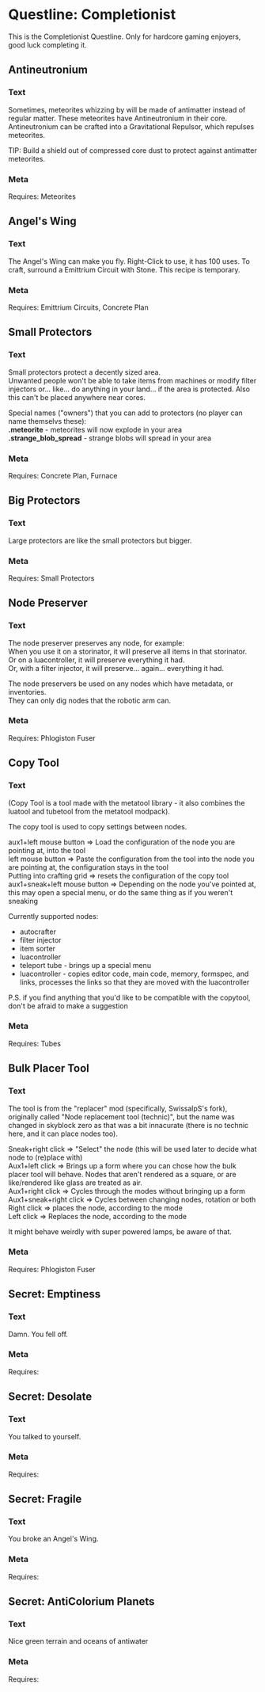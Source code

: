 
# Questline: Completionist

This is the Completionist Questline. Only for hardcore gaming enjoyers, good luck completing it.

## Antineutronium

### Text

Sometimes, meteorites whizzing by will be made of antimatter instead of regular matter. These meteorites have Antineutronium in their core.  
Antineutronium can be crafted into a Gravitational Repulsor, which repulses meteorites.  
  
TIP: Build a shield out of compressed core dust to protect against antimatter meteorites.

### Meta

Requires: Meteorites

## Angel's Wing

### Text

The Angel's Wing can make you fly. Right-Click to use, it has 100 uses. To craft, surround a Emittrium Circuit with Stone. This recipe is temporary.

### Meta

Requires: Emittrium Circuits, Concrete Plan

## Small Protectors

### Text

Small protectors protect a decently sized area.  
Unwanted people won't be able to take items from machines or modify filter injectors or... like... do anything in your land... if the area is protected. Also this can't be placed anywhere near cores.  
  
Special names ("owners") that you can add to protectors (no player can name themselvs these):  
**.meteorite** - meteorites will now explode in your area  
**.strange_blob_spread** - strange blobs will spread in your area  

### Meta

Requires: Concrete Plan, Furnace

## Big Protectors

### Text

Large protectors are like the small protectors but bigger.

### Meta

Requires: Small Protectors

## Node Preserver

### Text

The node preserver preserves any node, for example:  
When you use it on a storinator, it will preserve all items in that storinator.  
Or on a luacontroller, it will preserve everything it had.  
Or, with a filter injector, it will preserve... again... everything it had.  
  
The node preservers be used on any nodes which have metadata, or inventories.  
They can only dig nodes that the robotic arm can.  

### Meta

Requires: Phlogiston Fuser

## Copy Tool

### Text

(Copy Tool is a tool made with the metatool library - it also combines the luatool and tubetool from the metatool modpack).  
  
The copy tool is used to copy settings between nodes.  
  
aux1+left mouse button =\> Load the configuration of the node you are pointing at, into the tool  
left mouse button =\> Paste the configuration from the tool into the node you are pointing at, the configuration stays in the tool  
Putting into crafting grid =\> resets the configuration of the copy tool  
aux1+sneak+left mouse button =\> Depending on the node you've pointed at, this may open a special menu, or do the same thing as if you weren't sneaking  
  
Currently supported nodes:  
- autocrafter  
- filter injector  
- item sorter  
- luacontroller  
- teleport tube - brings up a special menu  
- luacontroller - copies editor code, main code, memory, formspec, and links, processes the links so that they are moved with the luacontroller  
  
P.S. if you find anything that you'd like to be compatible with the copytool, don't be afraid to make a suggestion  

### Meta

Requires: Tubes

## Bulk Placer Tool

### Text

The tool is from the "replacer" mod (specifically, SwissalpS's fork), originally called "Node replacement tool (technic)", but the name was changed in skyblock zero as that was a bit innacurate (there is no technic here, and it can place nodes too).  
  
Sneak+right click =\> "Select" the node (this will be used later to decide what node to (re)place with)  
Aux1+left click =\> Brings up a form where you can chose how the bulk placer tool will behave. Nodes that aren't rendered as a square, or are like/rendered like glass are treated as air.  
Aux1+right click =\> Cycles through the modes without bringing up a form  
Aux1+sneak+right click =\> Cycles between changing nodes, rotation or both  
Right click =\> places the node, according to the mode  
Left click =\> Replaces the node, according to the mode  
  
It might behave weirdly with super powered lamps, be aware of that.  

### Meta

Requires: Phlogiston Fuser

## Secret: Emptiness

### Text

Damn. You fell off.

### Meta

Requires: 

## Secret: Desolate

### Text

You talked to yourself.

### Meta

Requires: 

## Secret: Fragile

### Text

You broke an Angel's Wing.

### Meta

Requires: 

## Secret: AntiColorium Planets

### Text

Nice green terrain and oceans of antiwater  

### Meta

Requires: 